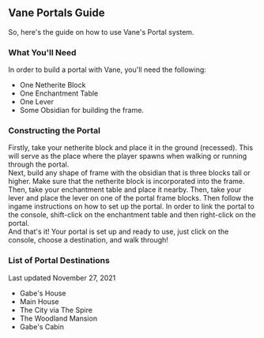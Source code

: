 ## Vane Portals Guide
So, here's the guide on how to use Vane's Portal system.

### What You'll Need
In order to build a portal with Vane, you'll need the following:
- One Netherite Block
- One Enchantment Table
- One Lever
- Some Obsidian for building the frame.


### Constructing the Portal
Firstly, take your netherite block and place it in the ground (recessed). This will serve as the place where the player spawns when walking or running through the portal.  
Next, build any shape of frame with the obsidian that is three blocks tall or higher. Make sure that the netherite block is incorporated into the frame.  
Then, take your enchantment table and place it nearby. Then, take your lever and place the lever on one of the portal frame blocks. Then follow the ingame instructions on how to set up the portal. In order to link the portal to the console, shift-click on the enchantment table and then right-click on the portal.  
And that's it! Your portal is set up and ready to use, just click on the console, choose a destination, and walk through!

### List of Portal Destinations
Last updated November 27, 2021  
- Gabe's House  
- Main House  
- The City via The Spire  
- The Woodland Mansion  
- Gabe's Cabin  
